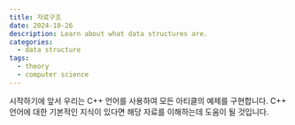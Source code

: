 ```yaml
---
title: 자료구조
date: 2024-10-26
description: Learn about what data structures are.
categories:
  - data structure
tags: 
  - theory
  - computer science
---
```


시작하기에 앞서 우리는 C++ 언어를 사용하여 모든 아티클의 예제를 구현합니다. C++ 언어에 대한 기본적인 지식이 있다면 해당 자료를 이해하는데 도움이 될 것입니다.


